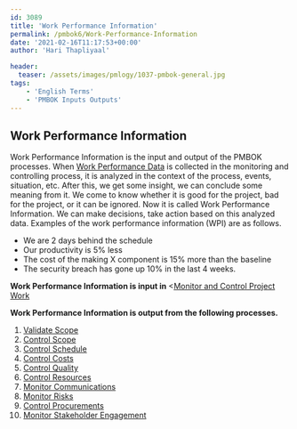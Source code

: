 ```yaml
---
id: 3089   
title: 'Work Performance Information'
permalink: /pmbok6/Work-Performance-Information
date: '2021-02-16T11:17:53+00:00'
author: 'Hari Thapliyaal'

header:
  teaser: /assets/images/pmlogy/1037-pmbok-general.jpg
tags:
    - 'English Terms'
    - 'PMBOK Inputs Outputs'
---
```


## Work Performance Information

Work Performance Information is the input and output of the PMBOK processes. When [Work Performance Data](work-performance-data/) is collected in the monitoring and controlling process, it is analyzed in the context of the process, events, situation, etc. After this, we get some insight, we can conclude some meaning from it. We come to know whether it is good for the project, bad for the project, or it can be ignored. Now it is called Work Performance Information. We can make decisions, take action based on this analyzed data. Examples of the work performance information (WPI) are as follows.

- We are 2 days behind the schedule
- Our productivity is 5% less
- The cost of the making X component is 15% more than the baseline
- The security breach has gone up 10% in the last 4 weeks.

**Work Performance Information is input in** <[Monitor and Control Project Work](/pmbok6/monitor-and-control-project-work)

**Work Performance Information is output from the following processes.**

1. [Validate Scope](/pmbok6/validate-scope)
2. [Control Scope](/pmbok6/control-scope)
3. [Control Schedule](/pmbok6/control-schedule)
4. [Control Costs](/pmbok6/control-costs)
5. [Control Quality](/pmbok6/control-quality)
6. [Control Resources](/pmbok6/control-resources)
7. [Monitor Communications](/pmbok6/monitor-communications)
8. [Monitor Risks](/pmbok6/monitor-risks)
9. [Control Procurements](/pmbok6/control-procurements)
10. [Monitor Stakeholder Engagement](/pmbok6/monitor-stakeholder-engagement)